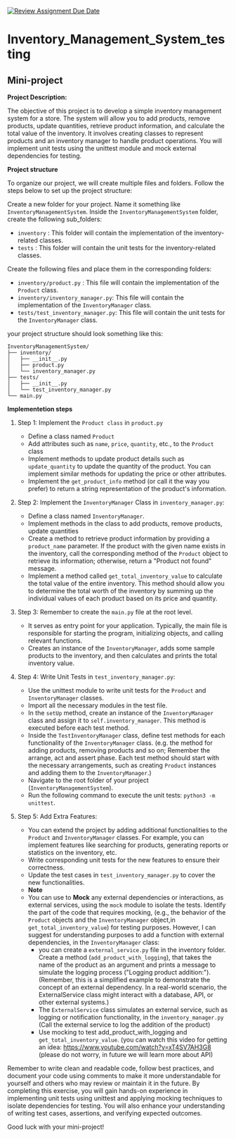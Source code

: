 [![Review Assignment Due Date](https://classroom.github.com/assets/deadline-readme-button-24ddc0f5d75046c5622901739e7c5dd533143b0c8e959d652212380cedb1ea36.svg)](https://classroom.github.com/a/iJ4eJeD1)
# Inventory_Management_System_testing


## Mini-project

**Project Description:**

The objective of this project is to develop a simple inventory management system for a store. The system will allow you to add products, remove products, update quantities, retrieve product information, and calculate the total value of the inventory.
It involves creating classes to represent products and an inventory manager to handle product operations. You will implement unit tests using the unittest module and mock external dependencies for testing.

**Project structure**

To organize our project, we will create multiple files and folders. Follow the steps below to set up the project structure:

Create a new folder for your project. Name it something like `InventoryManagementSystem`.
Inside the `InventoryManagementSystem` folder, create the following sub_folders:

- `inventory` : This folder will contain the implementation of the inventory-related classes.
- `tests` : This folder will contain the unit tests for the inventory-related classes.

Create the following files and place them in the corresponding folders:

- `inventory/product.py` : This file will contain the implementation of the `Product` class.
- `inventory/inventory_manager.py`: This file will contain the implementation of the `InventoryManager` class.
- `tests/test_inventory_manager.py`: This file will contain the unit tests for the `InventoryManager` class.

your project structure should look something like this:
```
InventoryManagementSystem/
├── inventory/
│   ├── __init__.py
│   ├── product.py
│   └── inventory_manager.py
├── tests/
│   ├── __init__.py
│   └── test_inventory_manager.py
└── main.py
```

**Implementetion steps**

1. Step 1: Implement the `Product class` in `product.py`

    - Define a class named `Product` 
    - Add attributes such as `name`, `price`, `quantity`, etc., to the `Product` class
    - Implement methods to update product details such as `update_quantity` to update the quantity of the product. You can implement similar methods for updating the price or other attributes.
    - Implement the `get_product_info` method (or call it the way you prefer) to return a string representation of the product's information.
    
 2. Step 2: Implement the `InventoryManager` Class in `inventory_manager.py`:
    - Define a class named `InventoryManager`.
    - Implement methods in the class to add products, remove products, update quantities
    - Create a method to retrieve product information by providing a `product_name` parameter. If the product with the given name exists in the inventory, call the corresponding method of the `Product`       object to retrieve its information; otherwise, return a "Product not found" message.
    - Implement a method called `get_total_inventory_value` to calculate the total value of the entire inventory. This method should allow you to determine the total worth of the inventory by summing         up the individual values of each product based on its price and quantity.
  

 3. Step 3: Remember to create the `main.py` file at the root level.
    - It serves as entry point for your application. Typically, the main file is responsible for starting the program, initializing objects, and calling relevant functions.
    - Creates an instance of the `InventoryManager`, adds some sample products to the inventory, and then calculates and prints the total inventory value.   
    

4. Step 4: Write Unit Tests in `test_inventory_manager.py`:
    - Use the unittest module to write unit tests for the `Product` and `InventoryManager` classes.
    - Import all the necessary modules in the test file.
    - In the `setUp` method, create an instance of the `InventoryManager` class and assign it to `self.inventory_manager`. This method is executed before each test method.
    - Inside the `TestInventoryManager` class, define test methods for each functionality of the `InventoryManager` class. (e.g. the method for adding products, removing products and so on;
      Remember the arrange, act and assert phase. Each test method should start with the necessary arrangements, such as creating `Product` instances and adding them to the `InventoryManager`.)
    - Navigate to the root folder of your project (`InventoryManagementSystem`).
    - Run the following command to execute the unit tests: `python3 -m unittest`.
                 
          
 5. Step 5: Add Extra Features:
     - You can extend the project by adding additional functionalities to the `Product` and `InventoryManager` classes.
       For example, you can implement features like searching for products, generating reports or statistics on the inventory, etc.
     - Write corresponding unit tests for the new features to ensure their correctness.
     - Update the test cases in `test_inventory_manager.py` to cover the new functionalities.
     - **Note**
      - You can use to **Mock** any external dependencies or interactions, as external services, using the `mock` module to isolate the tests.
        Identify the part of the code that requires mocking,  (e.g., the behavior of the `Product` objects and the `InventoryManager` object,in `get_total_inventory_value`) for testing purposes.
        However, I can suggest for understanding purposes to add a function with external dependencies, in the `InventoryManager` class:
           - you can create a `external_service.py` file in the inventory folder. Create a method (`add_product_with_logging`), that takes the name of the product as an argument and prints a message to              simulate the logging process ("Logging product addition:").
           (Remember, this is a simplified example to demonstrate the concept of an external dependency. In a real-world scenario, the ExternalService class might interact with a database, API, or                 other external systems.)
           - The `ExternalService` class simulates an external service, such as logging or notification functionality, in the `inventory_manager.py` (Call the external service to log the addition of                the product)
           - Use mocking to test add_product_with_logging and `get_total_inventory_value`.
(you can watch this video for getting an idea: https://www.youtube.com/watch?v=xT4SV7AH3G8 (please do not worry, in future we will learn more about API)

Remember to write clean and readable code, follow best practices, and document your code using comments to make it more understandable for yourself and others who may review or maintain it in the future.
By completing this exercise, you will gain hands-on experience in implementing unit tests using unittest and applying mocking techniques to isolate dependencies for testing. You will also enhance your understanding of writing test cases, assertions, and verifying expected outcomes.

Good luck with your mini-project!
